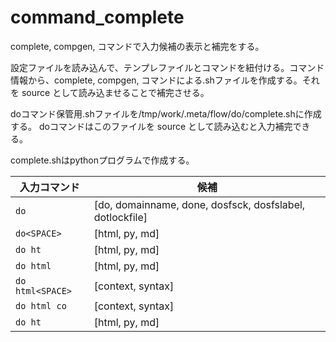 # command_complete

complete, compgen, コマンドで入力候補の表示と補完をする。

設定ファイルを読み込んで、テンプレファイルとコマンドを紐付ける。コマンド情報から、complete, compgen, コマンドによる.shファイルを作成する。それを source として読み込ませることで補完させる。

doコマンド保管用.shファイルを/tmp/work/.meta/flow/do/complete.shに作成する。
doコマンドはこのファイルを source として読み込むと入力補完できる。

complete.shはpythonプログラムで作成する。

入力コマンド|候補
------------|----
`do`|[do, domainname, done, dosfsck, dosfslabel, dotlockfile]
`do<SPACE>`|[html, py, md]
`do ht`|[html, py, md]
`do html`|[html, py, md]
`do html<SPACE>`|[context, syntax]
`do html co`|[context, syntax]
`do ht`|[html, py, md]


